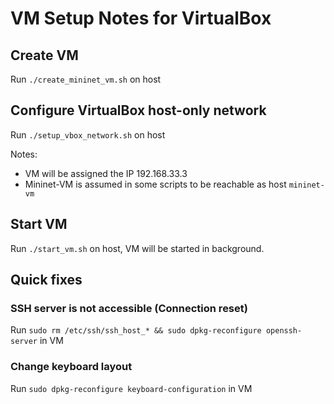 # VM Setup Notes for VirtualBox


## Create VM
Run `./create_mininet_vm.sh` on host

## Configure VirtualBox host-only network
Run `./setup_vbox_network.sh` on host

Notes:

* VM will be assigned the IP 192.168.33.3
* Mininet-VM is assumed in some scripts to be reachable as host `mininet-vm`

## Start VM

Run `./start_vm.sh` on host, VM will be started in background.

## Quick fixes

### SSH server is not accessible (Connection reset)
Run `sudo rm /etc/ssh/ssh_host_* && sudo dpkg-reconfigure openssh-server` in VM

### Change keyboard layout
Run `sudo dpkg-reconfigure keyboard-configuration` in VM
